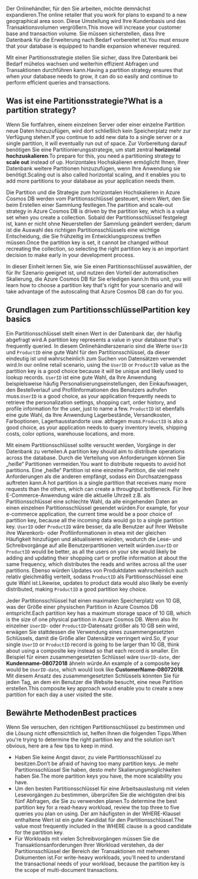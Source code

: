 <span data-ttu-id="1918c-101">Der Onlinehändler, für den Sie arbeiten, möchte demnächst expandieren.</span><span class="sxs-lookup"><span data-stu-id="1918c-101">The online retailer that you work for plans to expand to a new geographical area soon.</span></span> <span data-ttu-id="1918c-102">Diese Umstellung wird Ihre Kundenbasis und das Transaktionsvolumen vergrößern.</span><span class="sxs-lookup"><span data-stu-id="1918c-102">This move will increase your customer base and transaction volume.</span></span> <span data-ttu-id="1918c-103">Sie müssen sicherstellen, dass Ihre Datenbank für die Erweiterung nach Bedarf vorbereitet ist.</span><span class="sxs-lookup"><span data-stu-id="1918c-103">You must ensure that your database is equipped to handle expansion whenever required.</span></span>

<span data-ttu-id="1918c-104">Mit einer Partitionsstrategie stellen Sie sicher, dass Ihre Datenbank bei Bedarf mühelos wachsen und weiterhin effizient Abfragen und Transaktionen durchführen kann.</span><span class="sxs-lookup"><span data-stu-id="1918c-104">Having a partition strategy ensures that when your database needs to grow, it can do so easily and continue to perform efficient queries and transactions.</span></span>

## <a name="what-is-a-partition-strategy"></a><span data-ttu-id="1918c-105">Was ist eine Partitionsstrategie?</span><span class="sxs-lookup"><span data-stu-id="1918c-105">What is a partition strategy?</span></span>

<span data-ttu-id="1918c-106">Wenn Sie fortfahren, einem einzelnen Server oder einer einzelne Partition neue Daten hinzuzufügen, wird dort schließlich kein Speicherplatz mehr zur Verfügung stehen.</span><span class="sxs-lookup"><span data-stu-id="1918c-106">If you continue to add new data to a single server or a single partition, it will eventually run out of space.</span></span> <span data-ttu-id="1918c-107">Zur Vorbereitung darauf benötigen Sie eine Partitionierungsstrategie, um statt zentral **horizontal hochzuskalieren**.</span><span class="sxs-lookup"><span data-stu-id="1918c-107">To prepare for this, you need a partitioning strategy to **scale out** instead of up.</span></span> <span data-ttu-id="1918c-108">Horizontales Hochskalieren ermöglicht Ihnen, Ihrer Datenbank weitere Partitionen hinzuzufügen, wenn Ihre Anwendung sie benötigt.</span><span class="sxs-lookup"><span data-stu-id="1918c-108">Scaling out is also called horizontal scaling, and it enables you to add more partitions to your database as your application needs them.</span></span>

<span data-ttu-id="1918c-109">Die Partition und die Strategie zum horizontalen Hochskalieren in Azure Cosmos DB werden vom Partitionsschlüssel gesteuert, einem Wert, den Sie beim Erstellen einer Sammlung festlegen.</span><span class="sxs-lookup"><span data-stu-id="1918c-109">The partition and scale-out strategy in Azure Cosmos DB is driven by the partition key, which is a value set when you create a collection.</span></span> <span data-ttu-id="1918c-110">Sobald der Partitionsschlüssel festgelegt ist, kann er nicht ohne Neuerstellen der Sammlung geändert werden; darum ist die Auswahl des richtigen Partitionsschlüssels eine wichtige Entscheidung, die Sie frühzeitig im Entwicklungsprozess treffen müssen.</span><span class="sxs-lookup"><span data-stu-id="1918c-110">Once the partition key is set, it cannot be changed without recreating the collection, so selecting the right partition key is an important decision to make early in your development process.</span></span>  

<span data-ttu-id="1918c-111">In dieser Einheit lernen Sie, wie Sie einen Partitionsschlüssel auswählen, der für Ihr Szenario geeignet ist, und nutzen den Vorteil der automatischen Skalierung, die Azure Cosmos DB für Sie erledigen kann.</span><span class="sxs-lookup"><span data-stu-id="1918c-111">In this unit, you will learn how to choose a partition key that's right for your scenario and will take advantage of the autoscaling that Azure Cosmos DB can do for you.</span></span>

## <a name="partition-key-basics"></a><span data-ttu-id="1918c-112">Grundlagen zum Partitionsschlüssel</span><span class="sxs-lookup"><span data-stu-id="1918c-112">Partition key basics</span></span>

<span data-ttu-id="1918c-113">Ein Partitionsschlüssel stellt einen Wert in der Datenbank dar, der häufig abgefragt wird.</span><span class="sxs-lookup"><span data-stu-id="1918c-113">A partition key represents a value in your database that's frequently queried.</span></span> <span data-ttu-id="1918c-114">In diesem Onlinehändlerszenario sind die Werte `UserID` und `ProductID` eine gute Wahl für den Partitionsschlüssel, da dieser eindeutig ist und wahrscheinlich zum Suchen von Datensätzen verwendet wird.</span><span class="sxs-lookup"><span data-stu-id="1918c-114">In our online retail scenario, using the `UserID` or `ProductID` value as the partition key is a good choice because it will be unique and likely used to lookup records.</span></span> <span data-ttu-id="1918c-115">`UserID` ist eine gute Wahl, da Ihre Anwendung beispielsweise häufig Personalisierungseinstellungen, den Einkaufswagen, den Bestellverlauf und Profilinformationen des Benutzers aufrufen muss.</span><span class="sxs-lookup"><span data-stu-id="1918c-115">`UserID` is a good choice, as your application frequently needs to retrieve the personalization settings, shopping cart, order history, and profile information for the user, just to name a few.</span></span> <span data-ttu-id="1918c-116">`ProductID` ist ebenfalls eine gute Wahl, da Ihre Anwendung Lagerbestände, Versandkosten, Farboptionen, Lagerhausstandorte usw. abfragen muss.</span><span class="sxs-lookup"><span data-stu-id="1918c-116">`ProductID` is also a good choice, as your application needs to query inventory levels, shipping costs, color options, warehouse locations, and more.</span></span>

<span data-ttu-id="1918c-117">Mit einem Partitionsschlüssel sollte versucht werden, Vorgänge in der Datenbank zu verteilen.</span><span class="sxs-lookup"><span data-stu-id="1918c-117">A partition key should aim to distribute operations across the database.</span></span> <span data-ttu-id="1918c-118">Durch die Verteilung von Anforderungen können Sie „heiße“ Partitionen vermeiden.</span><span class="sxs-lookup"><span data-stu-id="1918c-118">You want to distribute requests to avoid hot partitions.</span></span> <span data-ttu-id="1918c-119">Eine „heiße“ Partition ist eine einzelne Partition, die viel mehr Anforderungen als die anderen empfängt, sodass ein Durchsatzengpass auftreten kann.</span><span class="sxs-lookup"><span data-stu-id="1918c-119">A hot partition is a single partition that receives many more requests than the others, which can create a throughput bottleneck.</span></span> <span data-ttu-id="1918c-120">Für Ihre E-Commerce-Anwendung wäre die aktuelle Uhrzeit z.B. als Partitionsschlüssel eine schlechte Wahl, da alle eingehenden Daten an einen einzelnen Partitionsschlüssel gesendet würden.</span><span class="sxs-lookup"><span data-stu-id="1918c-120">For example, for your e-commerce application, the current time would be a poor choice of partition key, because all the incoming data would go to a single partition key.</span></span> <span data-ttu-id="1918c-121">`UserID` oder `ProductID` wäre besser, da alle Benutzer auf Ihrer Website ihre Warenkorb- oder Profilinformationen in etwa mit der gleichen Häufigkeit hinzufügen und aktualisieren würden, wodurch die Lese- und Schreibvorgänge auf alle Benutzerpartitionen verteilt würden.</span><span class="sxs-lookup"><span data-stu-id="1918c-121">`UserID` or `ProductID` would be better, as all the users on your site would likely be adding and updating their shopping cart or profile information at about the same frequency, which distributes the reads and writes across all the user partitions.</span></span> <span data-ttu-id="1918c-122">Ebenso würden Updates von Produktdaten wahrscheinlich auch relativ gleichmäßig verteilt, sodass `ProductID` als Partitionsschlüssel eine gute Wahl ist.</span><span class="sxs-lookup"><span data-stu-id="1918c-122">Likewise, updates to product data would also likely be evenly distributed, making `ProductID` a good partition key choice.</span></span>

<span data-ttu-id="1918c-123">Jeder Partitionsschlüssel hat einen maximalen Speicherplatz von 10 GB, was der Größe einer physischen Partition in Azure Cosmos DB entspricht.</span><span class="sxs-lookup"><span data-stu-id="1918c-123">Each partition key has a maximum storage space of 10 GB, which is the size of one physical partition in Azure Cosmos DB.</span></span> <span data-ttu-id="1918c-124">Wenn also Ihr einzelner `UserID`- oder `ProductID`-Datensatz größer als 10 GB sein wird, erwägen Sie stattdessen die Verwendung eines zusammengesetzten Schlüssels, damit die Größe aller Datensätze verringert wird.</span><span class="sxs-lookup"><span data-stu-id="1918c-124">So, if your single `UserID` or `ProductID` record is going to be larger than 10 GB, think about using a composite key instead so that each record is smaller.</span></span> <span data-ttu-id="1918c-125">Ein Beispiel für einen zusammengesetzten Schlüssel wäre `UserID-date`, der **Kundenname-08072018** ähneln würde.</span><span class="sxs-lookup"><span data-stu-id="1918c-125">An example of a composite key would be `UserID-date`, which would look like **CustomerName-08072018**.</span></span> <span data-ttu-id="1918c-126">Mit diesem Ansatz des zusammengesetzten Schlüssels könnten Sie für jeden Tag, an dem ein Benutzer die Website besucht, eine neue Partition erstellen.</span><span class="sxs-lookup"><span data-stu-id="1918c-126">This composite key approach would enable you to create a new partition for each day a user visited the site.</span></span>

## <a name="best-practices"></a><span data-ttu-id="1918c-127">Bewährte Methoden</span><span class="sxs-lookup"><span data-stu-id="1918c-127">Best practices</span></span>

<span data-ttu-id="1918c-128">Wenn Sie versuchen, den richtigen Partitionsschlüssel zu bestimmen und die Lösung nicht offensichtlich ist, helfen Ihnen die folgenden Tipps.</span><span class="sxs-lookup"><span data-stu-id="1918c-128">When you're trying to determine the right partition key and the solution isn't obvious, here are a few tips to keep in mind.</span></span>

- <span data-ttu-id="1918c-129">Haben Sie keine Angst davor, zu viele Partitionsschlüssel zu besitzen.</span><span class="sxs-lookup"><span data-stu-id="1918c-129">Don’t be afraid of having too many partition keys.</span></span> <span data-ttu-id="1918c-130">Je mehr Partitionsschlüssel Sie haben, desto mehr Skalierungsmöglichkeiten haben Sie.</span><span class="sxs-lookup"><span data-stu-id="1918c-130">The more partition keys you have, the more scalability you have.</span></span>
- <span data-ttu-id="1918c-131">Um den besten Partitionsschlüssel für eine Arbeitsauslastung mit vielen Lesevorgängen zu bestimmen, überprüfen Sie die wichtigsten drei bis fünf Abfragen, die Sie zu verwenden planen.</span><span class="sxs-lookup"><span data-stu-id="1918c-131">To determine the best partition key for a read-heavy workload, review the top three to five queries you plan on using.</span></span> <span data-ttu-id="1918c-132">Der am häufigsten in der WHERE-Klausel enthaltene Wert ist ein guter Kandidat für den Partitionsschlüssel.</span><span class="sxs-lookup"><span data-stu-id="1918c-132">The value most frequently included in the WHERE clause is a good candidate for the partition key.</span></span>
- <span data-ttu-id="1918c-133">Für Workloads mit vielen Schreibvorgängen müssen Sie die Transaktionsanforderungen Ihrer Workload verstehen, da der Partitionsschlüssel der Bereich der Transaktionen mit mehreren Dokumenten ist.</span><span class="sxs-lookup"><span data-stu-id="1918c-133">For write-heavy workloads, you'll need to understand the transactional needs of your workload, because the partition key is the scope of multi-document transactions.</span></span>
